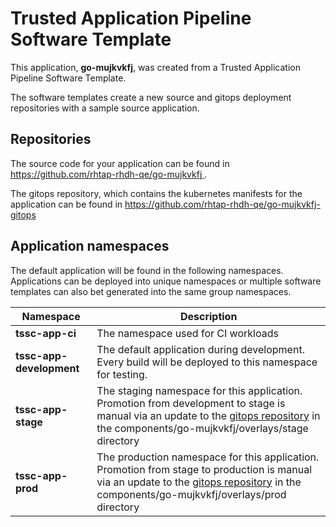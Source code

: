 # Trusted Application Pipeline Software Template

This application, **go-mujkvkfj**, was created from a Trusted Application Pipeline Software Template.

The software templates create a new source and gitops deployment repositories with a sample source application. 

## Repositories

The source code for your application can be found in [https://github.com/rhtap-rhdh-qe/go-mujkvkfj ](https://github.com/rhtap-rhdh-qe/go-mujkvkfj ).
 
The gitops repository, which contains the kubernetes manifests for the application can be found in 
[https://github.com/rhtap-rhdh-qe/go-mujkvkfj-gitops ](https://github.com/rhtap-rhdh-qe/go-mujkvkfj-gitops ) 

## Application namespaces 

The default application will be found in the following namespaces. Applications can be deployed into unique namespaces or multiple software templates can also bet generated into the same group namespaces.  

|  Namespace   |  Description   |  
| -------- | -------- |
| **tssc-app-ci** | The namespace used for CI workloads |
| **tssc-app-development** | The default application during development. Every build will be deployed to this namespace for testing. |
| **tssc-app-stage** | The staging namespace for this application. Promotion from development to stage is manual via an update to the [gitops repository](https://github.com/rhtap-rhdh-qe/go-mujkvkfj-gitops ) in the components/go-mujkvkfj/overlays/stage directory |
| **tssc-app-prod** | The production namespace for this application. Promotion from stage to production is manual via an update to the [gitops repository](https://github.com/rhtap-rhdh-qe/go-mujkvkfj-gitops ) in the components/go-mujkvkfj/overlays/prod directory |
